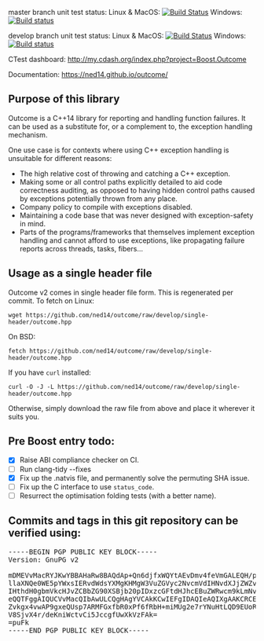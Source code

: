 master branch unit test status: Linux & MacOS: [![Build Status](https://travis-ci.org/ned14/outcome.svg?branch=master)](https://travis-ci.org/ned14/outcome) Windows: [![Build status](https://ci.appveyor.com/api/projects/status/q8s29koot2v3nity/branch/master?svg=true)](https://ci.appveyor.com/project/ned14/outcome/branch/master)

develop branch unit test status: Linux & MacOS: [![Build Status](https://travis-ci.org/ned14/outcome.svg?branch=develop)](https://travis-ci.org/ned14/outcome) Windows: [![Build status](https://ci.appveyor.com/api/projects/status/q8s29koot2v3nity/branch/develop?svg=true)](https://ci.appveyor.com/project/ned14/outcome/branch/develop)

CTest dashboard: http://my.cdash.org/index.php?project=Boost.Outcome

Documentation: https://ned14.github.io/outcome/


## Purpose of this library

Outcome is a C++14 library for reporting and handling function failures. It can be used as a substitute for, or a complement to, the exception handling mechanism.

One use case is for contexts where using C++ exception handling is unsuitable for different reasons:

 * The high relative cost of throwing and catching a C++ exception.
 * Making some or all control paths explicitly detailed to aid code correctness auditing, as opposed to having hidden control paths caused by exceptions potentially thrown from any place.
 * Company policy to compile with exceptions disabled.
 * Maintaining a code base that was never designed with exception-safety in mind.
 * Parts of the programs/frameworks that themselves implement exception handling and cannot afford to use exceptions, like propagating failure reports across threads, tasks, fibers…


## Usage as a single header file

Outcome v2 comes in single header file form. This is regenerated per commit. To fetch
on Linux:

```
wget https://github.com/ned14/outcome/raw/develop/single-header/outcome.hpp
```

On BSD:

```
fetch https://github.com/ned14/outcome/raw/develop/single-header/outcome.hpp
```

If you have `curl` installed:

```
curl -O -J -L https://github.com/ned14/outcome/raw/develop/single-header/outcome.hpp
```

Otherwise, simply download the raw file from above and place it wherever it suits you.

## Pre Boost entry todo:

 - [x] Raise ABI compliance checker on CI.
 - [ ] Run clang-tidy --fixes
 - [X] Fix up the .natvis file, and permanently solve the permuting SHA issue.
 - [ ] Fix up the C interface to use `status_code`.
 - [ ] Resurrect the optimisation folding tests (with a better name).

## Commits and tags in this git repository can be verified using:
<pre>
-----BEGIN PGP PUBLIC KEY BLOCK-----
Version: GnuPG v2

mDMEVvMacRYJKwYBBAHaRw8BAQdAp+Qn6djfxWQYtAEvDmv4feVmGALEQH/pYpBC
llaXNQe0WE5pYWxsIERvdWdsYXMgKHMgW3VuZGVyc2NvcmVdIHNvdXJjZWZvcmdl
IHthdH0gbmVkcHJvZCBbZG90XSBjb20pIDxzcGFtdHJhcEBuZWRwcm9kLmNvbT6I
eQQTFggAIQUCVvMacQIbAwULCQgHAgYVCAkKCwIEFgIDAQIeAQIXgAAKCRCELDV4
Zvkgx4vwAP9gxeQUsp7ARMFGxfbR0xPf6fRbH+miMUg2e7rYNuHtLQD9EUoR32We
V8SjvX4r/deKniWctvCi5JccgfUwXkVzFAk=
=puFk
-----END PGP PUBLIC KEY BLOCK-----
</pre>

</center>
